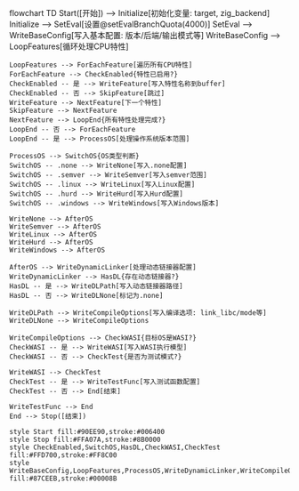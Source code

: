 flowchart TD
    Start([开始]) --> Initialize[初始化变量: target, zig_backend]
    Initialize --> SetEval[设置@setEvalBranchQuota(4000)]
    SetEval --> WriteBaseConfig[写入基本配置: 版本/后端/输出模式等]
    WriteBaseConfig --> LoopFeatures[循环处理CPU特性]
    
    LoopFeatures --> ForEachFeature[遍历所有CPU特性]
    ForEachFeature --> CheckEnabled{特性已启用?}
    CheckEnabled -- 是 --> WriteFeature[写入特性名称到buffer]
    CheckEnabled -- 否 --> SkipFeature[跳过]
    WriteFeature --> NextFeature[下一个特性]
    SkipFeature --> NextFeature
    NextFeature --> LoopEnd{所有特性处理完成?}
    LoopEnd -- 否 --> ForEachFeature
    LoopEnd -- 是 --> ProcessOS[处理操作系统版本范围]
    
    ProcessOS --> SwitchOS{OS类型判断}
    SwitchOS -- .none --> WriteNone[写入.none配置]
    SwitchOS -- .semver --> WriteSemver[写入semver范围]
    SwitchOS -- .linux --> WriteLinux[写入Linux配置]
    SwitchOS -- .hurd --> WriteHurd[写入Hurd配置]
    SwitchOS -- .windows --> WriteWindows[写入Windows版本]
    
    WriteNone --> AfterOS
    WriteSemver --> AfterOS
    WriteLinux --> AfterOS
    WriteHurd --> AfterOS
    WriteWindows --> AfterOS
    
    AfterOS --> WriteDynamicLinker[处理动态链接器配置]
    WriteDynamicLinker --> HasDL{存在动态链接器?}
    HasDL -- 是 --> WriteDLPath[写入动态链接器路径]
    HasDL -- 否 --> WriteDLNone[标记为.none]
    
    WriteDLPath --> WriteCompileOptions[写入编译选项: link_libc/mode等]
    WriteDLNone --> WriteCompileOptions
    
    WriteCompileOptions --> CheckWASI{目标OS是WASI?}
    CheckWASI -- 是 --> WriteWASI[写入WASI执行模型]
    CheckWASI -- 否 --> CheckTest{是否为测试模式?}
    
    WriteWASI --> CheckTest
    CheckTest -- 是 --> WriteTestFunc[写入测试函数配置]
    CheckTest -- 否 --> End[结束]
    
    WriteTestFunc --> End
    End --> Stop([结束])
    
    style Start fill:#90EE90,stroke:#006400
    style Stop fill:#FFA07A,stroke:#8B0000
    style CheckEnabled,SwitchOS,HasDL,CheckWASI,CheckTest fill:#FFD700,stroke:#FF8C00
    style WriteBaseConfig,LoopFeatures,ProcessOS,WriteDynamicLinker,WriteCompileOptions fill:#87CEEB,stroke:#00008B
